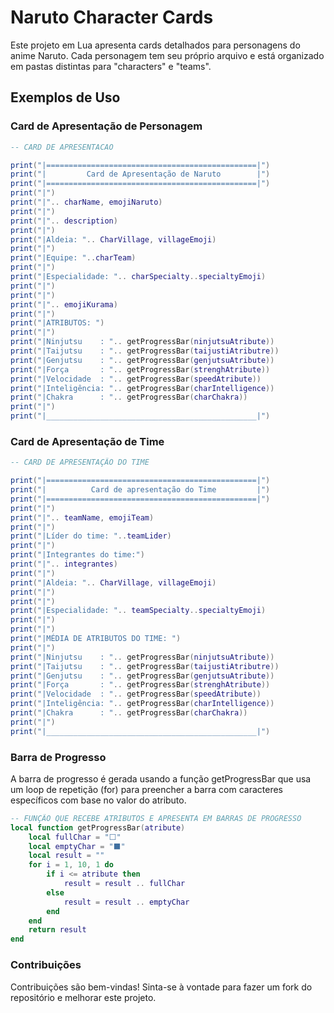 # Naruto Character Cards

Este projeto em Lua apresenta cards detalhados para personagens do anime Naruto. Cada personagem tem seu próprio arquivo e está organizado em pastas distintas para "characters" e "teams".

## Exemplos de Uso

### Card de Apresentação de Personagem

```lua
-- CARD DE APRESENTACAO

print("|===============================================|")
print("|         Card de Apresentação de Naruto        |")
print("|===============================================|")
print("|")
print("|".. charName, emojiNaruto)
print("|")
print("|".. description)
print("|")
print("|Aldeia: ".. CharVillage, villageEmoji)
print("|")
print("|Equipe: "..charTeam)
print("|")
print("|Especialidade: ".. charSpecialty..specialtyEmoji)
print("|")
print("|")
print("|".. emojiKurama)
print("|")
print("|ATRIBUTOS: ")
print("|")
print("|Ninjutsu    : ".. getProgressBar(ninjutsuAtribute))
print("|Taijutsu    : ".. getProgressBar(taijustiAtributre))
print("|Genjutsu    : ".. getProgressBar(genjutsuAtribute))
print("|Força       : ".. getProgressBar(strenghAtribute))
print("|Velocidade  : ".. getProgressBar(speedAtribute))
print("|Inteligência: ".. getProgressBar(charIntelligence))
print("|Chakra      : ".. getProgressBar(charChakra))
print("|")
print("|_______________________________________________|")
```

### Card de Apresentação de Time

```lua
-- CARD DE APRESENTAÇÃO DO TIME

print("|===============================================|")
print("|          Card de apresentação do Time         |")
print("|===============================================|")
print("|")
print("|".. teamName, emojiTeam)
print("|")
print("|Líder do time: "..teamLider)
print("|")
print("|Integrantes do time:")
print("|".. integrantes)
print("|")
print("|Aldeia: ".. CharVillage, villageEmoji)
print("|")
print("|")
print("|Especialidade: ".. teamSpecialty..specialtyEmoji)
print("|")
print("|")
print("|MÉDIA DE ATRIBUTOS DO TIME: ")
print("|")
print("|Ninjutsu    : ".. getProgressBar(ninjutsuAtribute))
print("|Taijutsu    : ".. getProgressBar(taijustiAtributre))
print("|Genjutsu    : ".. getProgressBar(genjutsuAtribute))
print("|Força       : ".. getProgressBar(strenghAtribute))
print("|Velocidade  : ".. getProgressBar(speedAtribute))
print("|Inteligência: ".. getProgressBar(charIntelligence))
print("|Chakra      : ".. getProgressBar(charChakra))
print("|")
print("|_______________________________________________|")
```

### Barra de Progresso
A barra de progresso é gerada usando a função getProgressBar que usa um loop de repetição (for) para preencher a barra com caracteres específicos com base no valor do atributo.

```lua
-- FUNÇÃO QUE RECEBE ATRIBUTOS E APRESENTA EM BARRAS DE PROGRESSO
local function getProgressBar(atribute)
    local fullChar = "⬜"
    local emptyChar = "⬛"
    local result = ""
    for i = 1, 10, 1 do
        if i <= atribute then
            result = result .. fullChar
        else
            result = result .. emptyChar
        end
    end
    return result
end
```

### Contribuições 
Contribuições são bem-vindas! Sinta-se à vontade para fazer um fork do repositório e melhorar este projeto.
